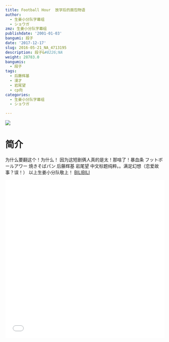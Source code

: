 ```yaml
---
title: Football Hour  放学后的面包物语
author:
  - 生姜小分队字幕组
  - ショウガ
zmz: 生姜小分队字幕组
publishdate: '2001-01-03'
bangumi: 段子
date: '2017-12-17'
slug: 2016-05-21_NA_4713195
description: 段子&#8226;NA
weight: 28783.0
bangumis:
  - 段子
tags:
  - 后藤辉基
  - 漫才
  - 岩尾望
  - cp向
categories:
  - 生姜小分队字幕组
  - ショウガ

---
```

![](https://i.imgur.com/xDt5YuN.png)
# 简介  
为什么要翻这个！为什么！
因为这短剧俩人真的是太！那啥了！暴血条
フットボールアワー
 焼きそばパン
后藤辉基 岩尾望
中文标题纯粹。。满足幻想（恋爱故事？误！）
以上生姜小分队敬上！
  [BILIBILI](https://www.bilibili.com/video/av4713195/)

<div class="vcontainer">  <iframe class="video" src="//www.bilibili.com/blackboard/player.html?aid=4713195" width="100%" height="500" frameborder="0" allowfullscreen="allowfullscreen"></iframe></div>

